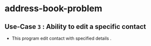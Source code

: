# address-book-problem

## **Use-Case `3` : Ability to edit a specific contact**
- This program edit contact with specified details . 
